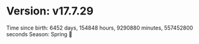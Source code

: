 # Version: v17.7.29
Time since birth: 6452 days, 154848 hours, 9290880 minutes, 557452800 seconds
Season: Spring 🌸
